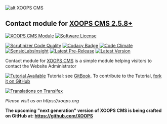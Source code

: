 ![alt XOOPS CMS](https://xoops.org/images/logoXoops4GithubRepository.png)
## Contact module for [XOOPS CMS 2.5.8+](https://xoops.org)
[![XOOPS CMS Module](https://img.shields.io/badge/XOOPS%20CMS-Module-blue.svg)](https://xoops.org)
[![Software License](https://img.shields.io/badge/license-GPL-brightgreen.svg?style=flat)](LICENSE)

[![Scrutinizer Code Quality](https://img.shields.io/scrutinizer/g/mambax7/contact.svg?style=flat)](https://scrutinizer-ci.com/g/mambax7/contact/?branch=master)
[![Codacy Badge](https://api.codacy.com/project/badge/grade/58696fb53e1748d096b457de7c939d0f)](https://www.codacy.com/app/mambax7/contact_2)
[![Code Climate](https://img.shields.io/codeclimate/github/XoopsModules25x/contact.svg?style=flat)](https://codeclimate.com/github/XoopsModules25x/contact)
[![SensioLabsInsight](https://insight.sensiolabs.com/projects/6a47c7f3-0ceb-4f21-bb8c-75a3f7cd1658/mini.png)](https://insight.sensiolabs.com/projects/6a47c7f3-0ceb-4f21-bb8c-75a3f7cd1658)
[![Latest Pre-Release](https://img.shields.io/github/tag/XoopsModules25x/contact.svg?style=flat)](https://github.com/XoopsModules25x/contact/tags/)
[![Latest Version](https://img.shields.io/github/release/XoopsModules25x/contact.svg?style=flat)](https://github.com/XoopsModules25x/contact/releases/)

Contact module for [XOOPS CMS](https://xoops.org) is a simple module helping visitors to contact the Website Administrator 

[![Tutorial Available](https://xoops.org/images/tutorial-available-blue.svg)](https://www.gitbook.com/book/xoops/xoops-contact-module/) Tutorial: see [GitBook](https://www.gitbook.com/book/xoops/xoops-contact-module/). 
To contribute to the Tutorial, [fork it on GitHub](https://github.com/XoopsDocs/contact-tutorial)

[![Translations on Transifex](https://xoops.org/images/translations-transifex-blue.svg)](https://www.transifex.com/xoops) 

_Please visit us on https://xoops.org_

**The upcoming "next generation" version of XOOPS CMS is being crafted on GitHub at: https://github.com/XOOPS**
